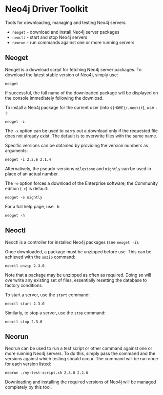 # Neo4j Driver Toolkit

Tools for downloading, managing and testing Neo4j servers.

- `neoget` - download and install Neo4j server packages
- `neoctl` - start and stop Neo4j servers
- `neorun` - run commands against one or more running servers


## Neoget
Neoget is a download script for fetching Neo4j server packages. To download the latest stable version of Neo4j, simply use:

```
neoget
```

If successful, the full name of the downloaded package will be displayed on the console immediately following the download.

To install a Neo4j package for the current user (into `${HOME}/.neokit`), use `-i`:

```
neoget -i
```

The `-x` option can be used to carry out a download only if the requested file does not already exist. The default is to overwrite files with the same name.

Specific versions can be obtained by providing the version numbers as arguments:

```
neoget -i 2.2.6 2.1.4
```

Alternatively, the pseudo-versions `milestone` and `nightly` can be used in place of an actual number.

The `-e` option forces a download of the Enterprise software; the Community edition (`-c`) is default:

```
neoget -e nightly
```

For a full help page, use `-h`:

```
neoget -h
```


## Neoctl
Neoctl is a controller for installed Neo4j packages (see `neoget -i`).

Once downloaded, a package must be unzipped before use. This can be achieved with the `unzip` command:

```
neoctl unzip 2.3.0
```

Note that a package may be unzipped as often as required. Doing so will overwrite any existing set of files, essentially resetting the database to factory conditions.

To start a server, use the `start` command:

```
neoctl start 2.3.0
```

Similarly, to stop a server, use the `stop` command:

```
neoctl stop 2.3.0
```


## Neorun
Neorun can be used to run a test script or other command against one or more running Neo4j servers. To do this, simply pass the command and the versions against which testing should occur. The command will be run once for each version listed:

```
neorun ./my-test-script.sh 2.3.0 2.2.6
```

Downloading and installing the required versions of Neo4j will be managed completely by this tool.


